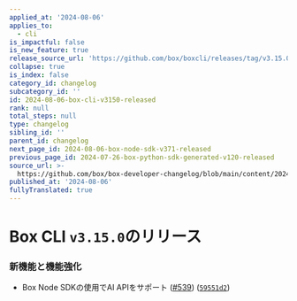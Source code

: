 ```yaml
---
applied_at: '2024-08-06'
applies_to:
  - cli
is_impactful: false
is_new_feature: true
release_source_url: 'https://github.com/box/boxcli/releases/tag/v3.15.0'
collapse: true
is_index: false
category_id: changelog
subcategory_id: ''
id: 2024-08-06-box-cli-v3150-released
rank: null
total_steps: null
type: changelog
sibling_id: ''
parent_id: changelog
next_page_id: 2024-08-06-box-node-sdk-v371-released
previous_page_id: 2024-07-26-box-python-sdk-generated-v120-released
source_url: >-
  https://github.com/box/box-developer-changelog/blob/main/content/2024/08-06-box-cli-v3150-released.md
published_at: '2024-08-06'
fullyTranslated: true
---
```

# Box CLI `v3.15.0`のリリース

### 新機能と機能強化

* Box Node SDKの使用でAI APIをサポート ([#539][1]) ([`59551d2`][2])

[1]: https://github.com/box/boxcli/issues/539

[2]: https://github.com/box/boxcli/commit/59551d2153549b5a87b2c3fae01eb3089d640c89
